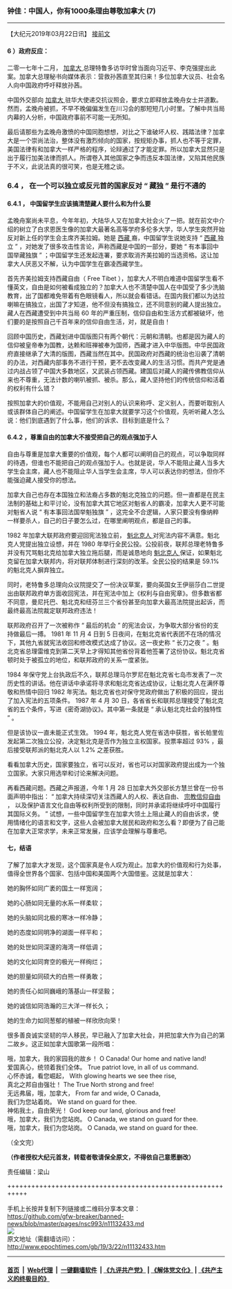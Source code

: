 ### 钟佳：中国人，你有1000条理由尊敬加拿大  (7)
------------------------

<p>
 【大纪元2019年03月22日讯】
 <a href="http://www.epochtimes.com/gb/19/3/21/n11128314.htm">
  接前文
 </a>
</p>
<h4 class="p1">
 <strong>
  <span class="s1">
   6
  </span>
  <span class="s2">
   ）政府反应：
  </span>
 </strong>
</h4>
<p class="p2">
 <span class="s3">
  二零一七年十二月，
  <a href="http://www.epochtimes.com/gb/tag/%E5%8A%A0%E6%8B%BF%E5%A4%A7.html">
   加拿大
  </a>
  总理特鲁多访华时曾当面向习近平、李克强提出此案。加拿大总理秘书向媒体表示：营救孙茜直至其归来！多位加拿大议员、社会名人向中国政府呼吁释放孙茜。
 </span>
</p>
<p class="p2">
 <span class="s3">
  中国外交部向
  <a href="http://www.epochtimes.com/gb/tag/%E5%8A%A0%E6%8B%BF%E5%A4%A7.html">
   加拿大
  </a>
  驻华大使递交抗议照会，要求立即释放孟晚舟女士并道歉。然而，孟晚舟被抓，不早不晚偏偏发生在川习会的那短短几小时里。了解中共当局内幕的人分析，中国政府事前不可能一无所知。
 </span>
</p>
<p class="p2">
 <span class="s3">
  最后请那些为孟晚舟激愤的中国同胞想想，对比之下谁破坏人权、践踏法律？加拿大是一个崇尚法治，整体没有激烈倾向的国家，按规矩办事，抓人也不等于定罪，美国法律有和加拿大一样严格的程序，论辩通过了才能定罪。所以加拿大显然只是出于履行加美法律而抓人。所谓卷入其他国家之争而违反本国法律，又陷其他民族于不义，此说法真的很可笑，也是无稽之谈。
 </span>
</p>
<h3>
 <span class="s4">
  6.4
 </span>
 <span class="s5">
  ，
 </span>
 <strong>
  <span class="s3">
   在一个可以独立或反元首的国家反对
  </span>
  <span class="s6">
   “
  </span>
  <span class="s3">
   藏独
  </span>
  <span class="s6">
   ”
  </span>
  <span class="s3">
   是行不通的
  </span>
 </strong>
</h3>
<h4 class="p2">
 <span class="s6">
  6.4.1
 </span>
 <span class="s3">
  ，
 </span>
 <strong>
  <span class="s3">
   中国留学生应该搞清楚藏人要什么和为什么要
  </span>
 </strong>
</h4>
<p class="p2">
 <span class="s3">
  孟晚舟案尚未平息，今年年初，大陆华人又在加拿大社会火了一把。就在前文中介绍的树立了白求恩医生像的加拿大最著名高等学府多伦多大学，华人学生突然开始反对新上任的学生会主席齐美拉姆。她是
  <a href="http://www.epochtimes.com/gb/tag/%E8%A5%BF%E8%97%8F.html">
   西藏
  </a>
  裔，中国留学生说她支持
 </span>
 <span class="s6">
  “
 </span>
 <span class="s3">
  <a href="http://www.epochtimes.com/gb/tag/%E8%A5%BF%E8%97%8F.html">
   西藏
  </a>
  独立
 </span>
 <span class="s6">
  ”
 </span>
 <span class="s3">
  ，对她发了很多攻击性言论，声称西藏是中国的一部分，要她
 </span>
 <span class="s6">
  ‌‌“
 </span>
 <span class="s3">
  有本事回中国举藏独旗
 </span>
 <span class="s6">
  ‌‌”
 </span>
 <span class="s3">
  ；中国留学生还发起连署，要求取消齐美拉姆的当选资格。这让加拿大人厌恶又不解，认为中国学生在霸凌西藏学生。
 </span>
</p>
<p class="p2">
 <span class="s3">
  首先齐美拉姆支持西藏自由（
 </span>
 <span class="s6">
  Free Tibet
 </span>
 <span class="s3">
  ），加拿大人不明白难道中国留学生看不懂英文，自由是如何被看成独立的？加拿大人也不清楚中国人在中国受了多少洗脑教育，出了国都难免带着有色眼镜看人，所以就会看错话。在国内我们都以为达拉喇嘛在搞独立，出国了才知道，他不但没有搞独立，还不同意别的藏人提出独立。藏人在西藏遭受到中共当局
 </span>
 <span class="s6">
  60
 </span>
 <span class="s3">
  年的严重压制，信仰自由和生活方式都被破坏，他们要的是按照自己千百年来的信仰自由生活，对，就是自由！
 </span>
</p>
<p class="p2">
 <span class="s3">
  回顾中国历史，西藏划进中国版图只有两个朝代：元朝和清朝。也都是因为藏人的信仰被皇帝奉为国教，达赖和班禅被奉为国师，西藏才进入中华版图。中华民国政府直接继承了大清的版图，西藏当然在其中。民国政府对西藏的统治也沿袭了清朝的办法，对西藏内部事务不进行干预，更不去改变藏人的生活习惯。而共产党是通过内战占领了中国大多数地区，又武装占领西藏。建国后对藏人的藏传佛教信仰从来也不尊重，无法计数的喇叭被抓、被杀。那么，藏人坚持他们的传统信仰和活着的权利有什么错？
 </span>
</p>
<p class="p2">
 <span class="s3">
  按照加拿大的价值观，不能用自己对别人的认识来称呼、定义别人，而要听取别人或该群体自己的阐述。中国留学生在加拿大就要学习这个价值观，先听听藏人怎么说：他们到底遇到了什么事，他们的诉求、目标到底是什么？
 </span>
</p>
<h4 class="p2">
 <span class="s6">
  6.4.2
 </span>
 <span class="s3">
  ，尊重自由的加拿大不接受把自己的观点强加于人
 </span>
</h4>
<p class="p2">
 <span class="s3">
  自由与尊重是加拿大重要的价值观，每个人都可以阐明自己的观点，可以争取同样的待遇，但谁也不能把自己的观点强加于人。也就是说，华人不能阻止藏人当多大学生会主席，藏人也不能阻止华人当学生会主席，华人可以表达你的想法，但你不能强迫藏人接受你的想法。
 </span>
</p>
<p class="p2">
 <span class="s3">
  加拿大自己也存在本国独立和法裔占多数的魁北克独立的问题。但一直都是在民主法制的基础上和平讨论，没有加拿大其它地区对魁省人的霸凌，加拿大人更不可能对魁省人说
 </span>
 <span class="s6">
  “
 </span>
 <span class="s3">
  有本事回法国举魁独旗
 </span>
 <span class="s6">
  ‌‌”
 </span>
 <span class="s3">
  ，这完全不合逻辑，人家只要没有像纳粹一样要杀人，自己的日子要怎么过，在哪里阐明观点，都是自己的事。
 </span>
</p>
<p class="p2">
 <span class="s6">
  1982
 </span>
 <span class="s3">
  年加拿大联邦政府要迎回宪法独立前，
  <a href="http://www.epochtimes.com/gb/tag/%E9%AD%81%E5%8C%97%E5%85%8B%E4%BA%BA.html">
   魁北克人
  </a>
  对宪法内容不满意。魁北克人党提出独立设想，并在
 </span>
 <span class="s6">
  1980
 </span>
 <span class="s3">
  年举行全民公投。公投前夜，联邦总理老特鲁多并没有咒骂魁北克给加拿大独立拖后腿，而是诚恳地向
  <a href="http://www.epochtimes.com/gb/tag/%E9%AD%81%E5%8C%97%E5%85%8B%E4%BA%BA.html">
   魁北克人
  </a>
  保证，如果魁北克留在加拿大联邦内，将对联邦体制进行深刻的改革。全民公投的结果是
 </span>
 <span class="s6">
  59.1%
 </span>
 <span class="s3">
  的魁北克人摒弃独立。
 </span>
</p>
<p class="p2">
 <span class="s3">
  同时，老特鲁多总理向众议院提交了一份决议草案，要向英国女王伊丽莎白二世提出由联邦政府单方面收回宪法，并在宪法中加上《权利与自由宪章》。但多数省都不同意，曼尼托巴、魁北克和纽芬兰三个省份甚至向加拿大最高法院提出起诉，而最终最高法院裁定联邦政府违法！
 </span>
</p>
<p class="p2">
 <span class="s3">
  联邦政府召开了一次被称作
 </span>
 <span class="s6">
  “
 </span>
 <span class="s3">
  最后的机会
 </span>
 <span class="s6">
  ”
 </span>
 <span class="s3">
  的宪法会议，为争取大部分省份的支持做最后一搏。
 </span>
 <span class="s6">
  1981
 </span>
 <span class="s3">
  年
 </span>
 <span class="s6">
  11
 </span>
 <span class="s3">
  月
 </span>
 <span class="s6">
  4
 </span>
 <span class="s3">
  日到
 </span>
 <span class="s6">
  5
 </span>
 <span class="s3">
  日夜间，在魁北克省代表团不在场的情况下，其他九省就宪法收回和修改模式达成了协议。这一夜史称
 </span>
 <span class="s6">
  “
 </span>
 <span class="s3">
  长刀之夜
 </span>
 <span class="s6">
  ”
 </span>
 <span class="s3">
  。魁北克省总理雷维克到第二天早上才得知其他省份背着他签署了这份协议。魁北克省顿时处于被孤立的地位，和联邦政府的关系一度紧张。
 </span>
</p>
<p class="p2">
 <span class="s6">
  1984
 </span>
 <span class="s3">
  年保守党上台执政后不久，联邦总理马尔罗尼在魁北克省七岛市发表了一次历史性的讲话。他在讲话中承诺将寻求和魁北克省达成协议，让魁北克人在满怀尊敬和热情中回归
 </span>
 <span class="s6">
  1982
 </span>
 <span class="s3">
  年宪法。魁北克省也对保守党政府做出了积极的回应，提出了加入宪法的五项条件。
 </span>
 <span class="s6">
  1987
 </span>
 <span class="s3">
  年
 </span>
 <span class="s6">
  4
 </span>
 <span class="s3">
  月
 </span>
 <span class="s6">
  30
 </span>
 <span class="s3">
  日，各省省长和联邦总理接受了魁北克省的五个条件，写进《密奇湖协议》。其中第一条就是
 </span>
 <span class="s6">
  “
 </span>
 <span class="s3">
  承认魁北克社会的独特性
 </span>
 <span class="s6">
  ”
 </span>
 <span class="s3">
  。
 </span>
</p>
<p class="p2">
 <span class="s3">
  但是该协议一直未能正式生效。
 </span>
 <span class="s6">
  1994
 </span>
 <span class="s3">
  年，魁北克人党在省选中获胜，省长帕里佐发起第二次独立公投，决定魁北克是否作为独立主权国家。投票率超过
 </span>
 <span class="s6">
  93%
 </span>
 <span class="s3">
  ，最后接受联邦派的魁北克人以
 </span>
 <span class="s6">
  1.2%
 </span>
 <span class="s3">
  之差获胜。
 </span>
</p>
<p class="p3">
 <span class="s3">
  看看加拿大历史，国家要独立，省可以反对，省也可以对国家政府提出成为一个独立国家。大家只用选举和讨论来解决问题。
 </span>
</p>
<p class="p3">
 <span class="s3">
  再看西藏问题。西藏之声报道，今年
 </span>
 <span class="s6">
  1
 </span>
 <span class="s3">
  月
 </span>
 <span class="s6">
  28
 </span>
 <span class="s3">
  日加拿大外交部长方慧兰曾在一份书面声明中指出：
 </span>
 <span class="s6">
  “
 </span>
 <span class="s3">
  加拿大持续深切关注西藏人的人权、表达自由、
 </span>
 <a href="http://www.epochtimes.com/gb/tag/%E5%AE%97%E6%95%99%E4%BF%A1%E4%BB%B0%E8%87%AA%E7%94%B1.html">
  宗教信仰自由
 </a>
 ，
 <span class="s3">
  以及保护语言文化自由等权利所受到的限制，同时并承诺将继续呼吁中国履行其国际义务。
 </span>
 <span class="s6">
  ”
 </span>
 <span class="s3">
  试想，一些中国留学生在加拿大领土上阻止藏人的自由诉求，使用情绪化的语言和文字，这些人会被加拿大居民和政府和怎么看？即便为了自己能在加拿大正常求学，未来正常发展，应该学会理解与尊重吧。
 </span>
</p>
<h4 class="p5">
 <span class="s3">
  <b>
   七，结语
  </b>
 </span>
</h4>
<p class="p6">
 <span class="s3">
  了解了加拿大才发现，这个国家真是令人叹为观止。加拿大的价值观和行为处事，值得全世界各个国家、包括中国和美国两个大国借鉴。这就是加拿大：
 </span>
</p>
<p class="p7">
 <span class="s3">
  她的胸怀如同广袤的国土一样宽阔；
 </span>
</p>
<p class="p7">
 <span class="s3">
  她的心肠如同无量的水系一样柔软；
 </span>
</p>
<p class="p7">
 <span class="s3">
  她的头脑如同北极的寒冰一样冷静；
 </span>
</p>
<p class="p7">
 <span class="s3">
  她的态度如同明净的湖面一样平和；
 </span>
</p>
<p class="p3">
 <span class="s7">
  她的处世如同深邃的海湾一样低调；
 </span>
</p>
<p class="p7">
 <span class="s3">
  她的文化如同育空的极光一样绚烂；
 </span>
</p>
<p class="p7">
 <span class="s3">
  她的胆量如同硕大的白熊一样勇敢；
 </span>
</p>
<p class="p7">
 <span class="s3">
  她的责任心如同巍峨的落基山一样坚毅；
 </span>
</p>
<p class="p7">
 <span class="s3">
  她的诚信如同浩瀚的三大洋一样长久；
 </span>
</p>
<p class="p7">
 <span class="s3">
  她的生命力如同葱郁的植被一样欣欣向荣！
 </span>
</p>
<p class="p6">
 <span class="s3">
  很多善良诚实坚韧的华人移民，早已融入了加拿大社会，并把加拿大作为自己的第二故乡。这正如加拿大国歌第一段所唱：
 </span>
</p>
<p class="p8">
 <span class="s8">
  哦，加拿大，我的家园我的故乡！
 </span>
 <span class="s3">
  O Canada! Our home and native land!
  <br/>
 </span>
 <span class="s8">
  爱国真心，统领着我们全体。
 </span>
 <span class="s3">
  True patriot love, in all of us command.
  <br/>
 </span>
 <span class="s8">
  心怀赤诚，看您崛起，
 </span>
 <span class="s3">
  With glowing hearts we see thee rise,
  <br/>
 </span>
 <span class="s8">
  真北之邦自由强壮！
 </span>
 <span class="s3">
  The True North strong and free!
  <br/>
 </span>
 <span class="s8">
  无远弗届，哦，加拿大，
 </span>
 <span class="s3">
  From far and wide, O Canada,
  <br/>
 </span>
 <span class="s8">
  我们为您站着岗。
 </span>
 <span class="s3">
  We stand on guard for thee.
  <br/>
 </span>
 <span class="s8">
  神佑我土，自由荣光！
 </span>
 <span class="s3">
  God keep our land, glorious and free!
  <br/>
 </span>
 <span class="s8">
  哦，加拿大，我们为您站岗。
 </span>
 <span class="s3">
  O Canada, we stand on guard for thee.
  <br/>
 </span>
 <span class="s8">
  哦，加拿大，我们为您站岗。
 </span>
 <span class="s3">
  O Canada, we stand on guard for thee.
 </span>
</p>
<p class="p8">
 （全文完）
</p>
<p class="p8">
 <span class="s3">
  <b>
   （作者授权大纪元首发，转载者敬请保全原文，不得依自己意愿删改）
  </b>
 </span>
</p>
<p class="p6">
 <span class="s3">
  责任编辑：梁山
 </span>
</p>

+++++++++++++++++++++++++++++++++++++++++++++++++++++++++++<br/><br/>
手机上长按并复制下列链接或二维码分享本文章：<br/>
https://github.com/gfw-breaker/banned-news/blob/master/pages/nsc993/n11132433.md <br/>
<a href='https://github.com/gfw-breaker/banned-news/blob/master/pages/nsc993/n11132433.md'><img src='https://github.com/gfw-breaker/banned-news/blob/master/pages/nsc993/n11132433.md.png'/></a> <br/>
原文地址（需翻墙访问）：http://www.epochtimes.com/gb/19/3/22/n11132433.htm


------------------------
#### [首页](https://github.com/gfw-breaker/banned-news/blob/master/README.md) &nbsp;|&nbsp; [Web代理](https://github.com/labour-camp/helloworld) &nbsp;|&nbsp; [一键翻墙软件](https://github.com/gfw-breaker/nogfw/blob/master/README.md) &nbsp;| [《九评共产党》](https://github.com/gfw-breaker/9ping.md/blob/master/README.md#九评之一评共产党是什么) | [《解体党文化》](https://github.com/gfw-breaker/jtdwh.md/blob/master/README.md) | [《共产主义的终极目的》](https://github.com/gfw-breaker/gczydzjmd.md/blob/master/README.md)

